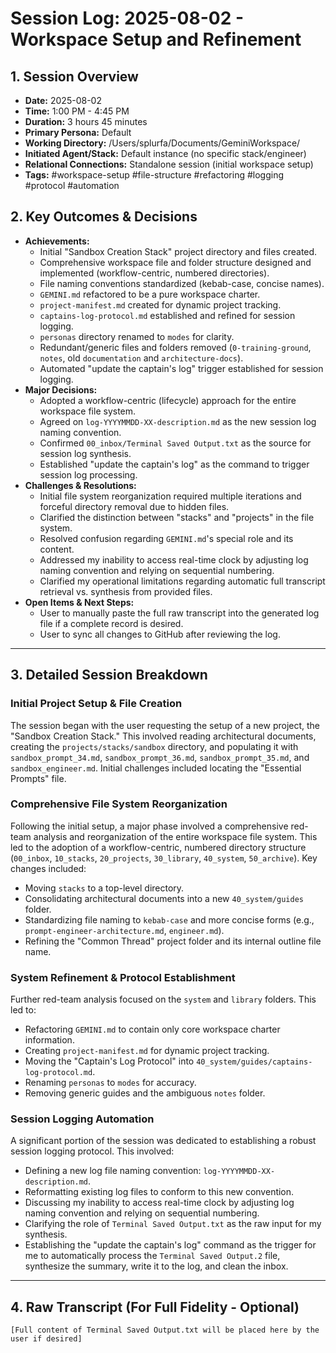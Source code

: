 # Session Log: 2025-08-02 - Workspace Setup and Refinement

## 1. Session Overview

*   **Date:** 2025-08-02
*   **Time:** 1:00 PM - 4:45 PM
*   **Duration:** 3 hours 45 minutes
*   **Primary Persona:** Default
*   **Working Directory:** /Users/splurfa/Documents/GeminiWorkspace/
*   **Initiated Agent/Stack:** Default instance (no specific stack/engineer)
*   **Relational Connections:** Standalone session (initial workspace setup)
*   **Tags:** #workspace-setup #file-structure #refactoring #logging #protocol #automation

## 2. Key Outcomes & Decisions

*   **Achievements:**
    *   Initial "Sandbox Creation Stack" project directory and files created.
    *   Comprehensive workspace file and folder structure designed and implemented (workflow-centric, numbered directories).
    *   File naming conventions standardized (kebab-case, concise names).
    *   `GEMINI.md` refactored to be a pure workspace charter.
    *   `project-manifest.md` created for dynamic project tracking.
    *   `captains-log-protocol.md` established and refined for session logging.
    *   `personas` directory renamed to `modes` for clarity.
    *   Redundant/generic files and folders removed (`0-training-ground`, `notes`, old `documentation` and `architecture-docs`).
    *   Automated "update the captain's log" trigger established for session logging.
*   **Major Decisions:**
    *   Adopted a workflow-centric (lifecycle) approach for the entire workspace file system.
    *   Agreed on `log-YYYYMMDD-XX-description.md` as the new session log naming convention.
    *   Confirmed `00_inbox/Terminal Saved Output.txt` as the source for session log synthesis.
    *   Established "update the captain's log" as the command to trigger session log processing.
*   **Challenges & Resolutions:**
    *   Initial file system reorganization required multiple iterations and forceful directory removal due to hidden files.
    *   Clarified the distinction between "stacks" and "projects" in the file system.
    *   Resolved confusion regarding `GEMINI.md`'s special role and its content.
    *   Addressed my inability to access real-time clock by adjusting log naming convention and relying on sequential numbering.
    *   Clarified my operational limitations regarding automatic full transcript retrieval vs. synthesis from provided files.
*   **Open Items & Next Steps:**
    *   User to manually paste the full raw transcript into the generated log file if a complete record is desired.
    *   User to sync all changes to GitHub after reviewing the log.

---

## 3. Detailed Session Breakdown

### Initial Project Setup & File Creation
The session began with the user requesting the setup of a new project, the "Sandbox Creation Stack." This involved reading architectural documents, creating the `projects/stacks/sandbox` directory, and populating it with `sandbox_prompt_34.md`, `sandbox_prompt_36.md`, `sandbox_prompt_35.md`, and `sandbox_engineer.md`. Initial challenges included locating the "Essential Prompts" file.

### Comprehensive File System Reorganization
Following the initial setup, a major phase involved a comprehensive red-team analysis and reorganization of the entire workspace file system. This led to the adoption of a workflow-centric, numbered directory structure (`00_inbox`, `10_stacks`, `20_projects`, `30_library`, `40_system`, `50_archive`). Key changes included:
*   Moving `stacks` to a top-level directory.
*   Consolidating architectural documents into a new `40_system/guides` folder.
*   Standardizing file naming to `kebab-case` and more concise forms (e.g., `prompt-engineer-architecture.md`, `engineer.md`).
*   Refining the "Common Thread" project folder and its internal outline file name.

### System Refinement & Protocol Establishment
Further red-team analysis focused on the `system` and `library` folders. This led to:
*   Refactoring `GEMINI.md` to contain only core workspace charter information.
*   Creating `project-manifest.md` for dynamic project tracking.
*   Moving the "Captain's Log Protocol" into `40_system/guides/captains-log-protocol.md`.
*   Renaming `personas` to `modes` for accuracy.
*   Removing generic guides and the ambiguous `notes` folder.

### Session Logging Automation
A significant portion of the session was dedicated to establishing a robust session logging protocol. This involved:
*   Defining a new log file naming convention: `log-YYYYMMDD-XX-description.md`.
*   Reformatting existing log files to conform to this new convention.
*   Discussing my inability to access real-time clock by adjusting log naming convention and relying on sequential numbering.
*   Clarifying the role of `Terminal Saved Output.txt` as the raw input for my synthesis.
*   Establishing the "update the captain's log" command as the trigger for me to automatically process the `Terminal Saved Output.2` file, synthesize the summary, write it to the log, and clean the inbox.

---

## 4. Raw Transcript (For Full Fidelity - Optional)

```
[Full content of Terminal Saved Output.txt will be placed here by the user if desired]
```